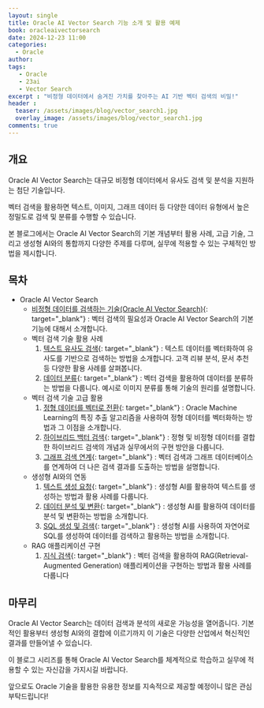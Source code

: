 ```yaml
---
layout: single
title: Oracle AI Vector Search 기능 소개 및 활용 예제
book: oracleaivectorsearch
date: 2024-12-23 11:00
categories: 
  - Oracle
author: 
tags: 
   - Oracle
   - 23ai
   - Vector Search
excerpt : "비정형 데이터에서 숨겨진 가치를 찾아주는 AI 기반 벡터 검색의 비밀!"
header :
  teaser: /assets/images/blog/vector_search1.jpg
  overlay_image: /assets/images/blog/vector_search1.jpg
comments: true
---
```


## 개요 

Oracle AI Vector Search는 대규모 비정형 데이터에서 유사도 검색 및 분석을 지원하는 첨단 기술입니다. 

벡터 검색을 활용하면 텍스트, 이미지, 그래프 데이터 등 다양한 데이터 유형에서 높은 정밀도로 검색 및 분류를 수행할 수 있습니다. 

본 블로그에서는 Oracle AI Vector Search의 기본 개념부터 활용 사례, 고급 기술, 그리고 생성형 AI와의 통합까지 다양한 주제를 다루며, 실무에 적용할 수 있는 구체적인 방법을 제시합니다.

## 목차

- Oracle AI Vector Search
  - [비정형 데이터를 검색하는 기술(Oracle AI Vector Search)](/blog/vector-search/introducing-oracle-ai-vector-search/){: target="_blank"} : 벡터 검색의 필요성과 Oracle AI Vector Search의 기본 기능에 대해서 소개합니다. 
  - 벡터 검색 기술 활용 사례
    1. [텍스트 유사도 검색](/blog/vector-search/how-to-use-oracle-ai-vector-search/){: target="_blank"} : 텍스트 데이터를 벡터화하여 유사도를 기반으로 검색하는 방법을 소개합니다. 고객 리뷰 분석, 문서 추천 등 다양한 활용 사례를 살펴봅니다.
    2. [데이터 분류](/blog/vector-search/how-to-image-classification-with-vs/){: target="_blank"} : 벡터 검색을 활용하여 데이터를 분류하는 방법을 다룹니다. 예시로 이미지 분류를 통해 기술의 원리를 설명합니다.
  - 벡터 검색 기술 고급 활용
    1. [정형 데이터를 벡터로 전환](/blog/vector-search/oml-feature-extraction-algrithm/){: target="_blank"} : Oracle Machine Learning의 특징 추출 알고리즘을 사용하여 정형 데이터를 벡터화하는 방법과 그 이점을 소개합니다.
    2. [하이브리드 백터 검색](/blog/vector-search/hybrid-vector-index/){: target="_blank"} : 정형 및 비정형 데이터를 결합한 하이브리드 검색의 개념과 실무에서의 구현 방안을 다룹니다.
    3. [그래프 검색 연계](/blog/vector-search/vector-search-with-graph-search-for-better-result/){: target="_blank"} : 벡터 검색과 그래프 데이터베이스를 연계하여 더 나은 검색 결과를 도출하는 방법을 설명합니다.
  - 생성형 AI와의 연동
    1. [텍스트 생성 요청](/blog/vector-search/text-genneration-using-gen-ai-on-ai-vector-search/){: target="_blank"} : 생성형 AI를 활용하여 텍스트를 생성하는 방법과 활용 사례를 다룹니다.
    2. [데이터 분석 및 변환](/blog/vector-search/data-analysis-using-gen-ai-on-ai-vector-search/){: target="_blank"} : 생성형 AI를 활용하여 데이터를 분석 및 변환하는 방법을 소개합니다.
    3. [SQL 생성 및 검색](/blog/vector-search/generated_sql_by_llm-on-ai-vector-search/){: target="_blank"} : 생성형 AI를 사용하여 자연어로 SQL를 생성하여 데이터를 검색하고 활용하는 방법을 소개합니다.
  - RAG 애플리케이션 구현
    1. [지식 검색](/blog/vector-search/how-to-use-sqlrag-on-oracle-aivs/){: target="_blank"} : 벡터 검색을 활용하여 RAG(Retrieval-Augmented Generation) 애플리케이션을 구현하는 방법과 활용 사례를 다룹니다


## 마무리 

Oracle AI Vector Search는 데이터 검색과 분석의 새로운 가능성을 열어줍니다. 기본적인 활용부터 생성형 AI와의 결합에 이르기까지 이 기술은 다양한 산업에서 혁신적인 결과를 만들어낼 수 있습니다. 

이 블로그 시리즈를 통해 Oracle AI Vector Search를 체계적으로 학습하고 실무에 적용할 수 있는 자신감을 가지시길 바랍니다.

앞으로도 Oracle 기술을 활용한 유용한 정보를 지속적으로 제공할 예정이니 많은 관심 부탁드립니다!
